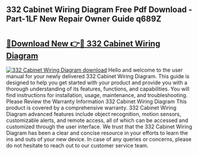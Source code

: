 ## 332 Cabinet Wiring Diagram Free Pdf Download - Part-1LF New Repair Owner Guide q689Z

# <h2><a href="http://dfmuy66.blite.top/?on=332+Cabinet+Wiring+Diagram">🔗Download New 👉🔴 332 Cabinet Wiring Diagram</a></h2>

[![332 Cabinet Wiring Diagram download](https://i.imgur.com/lujVjoI.png)](http://dfmuy66.blite.top/?on=332+Cabinet+Wiring+Diagram)
Hello and welcome to the user manual for your newly delivered 332 Cabinet Wiring Diagram. This guide is designed to help you get started with your product and provide you with a thorough understanding of its features, functions, and capabilities. You will find instructions for installation, usage, maintenance, and troubleshooting. Please Review the Warranty Information 332 Cabinet Wiring Diagram This product is covered by a comprehensive warranty. 332 Cabinet Wiring Diagram advanced features include object recognition, motion sensors, customizable alerts, and remote access, all of which can be accessed and customized through the user interface. We trust that the 332 Cabinet Wiring Diagram has been a clear and concise resource in your efforts to learn the ins and outs of your new device. In case of any queries or concerns, please do not hesitate to reach out to our customer service team.
